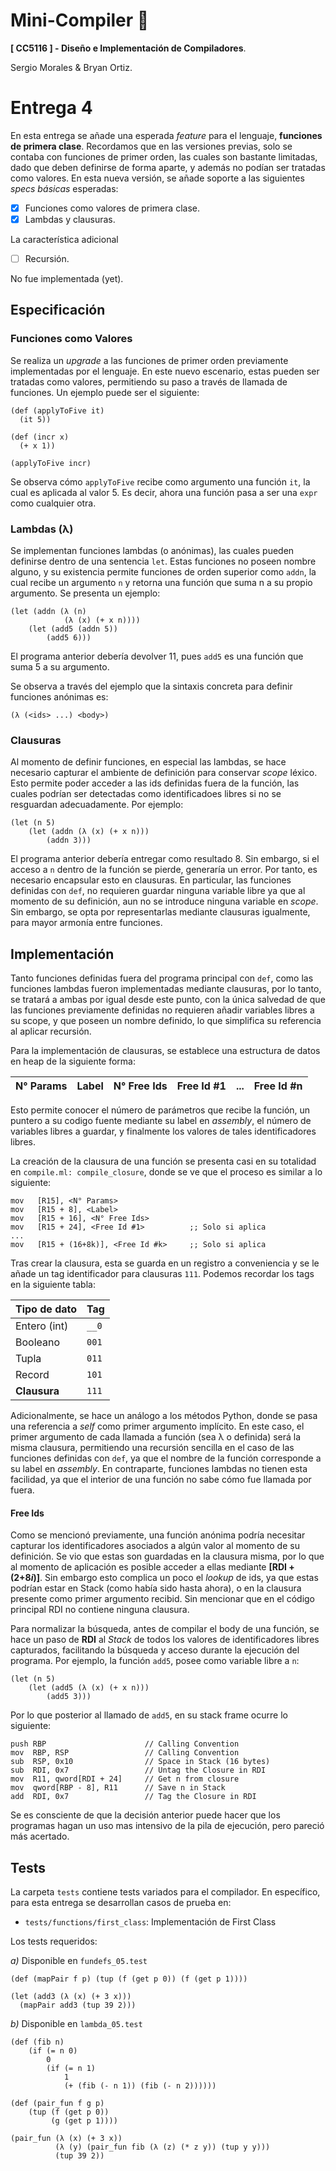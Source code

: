 # Mini-Compiler :camel:
__[ CC5116 ] - Diseño e Implementación de Compiladores__.

Sergio Morales & Bryan Ortiz.

# Entrega 4
En esta entrega se añade una esperada *feature* para el lenguaje, **funciones de primera clase**. Recordamos que en las versiones previas, solo se contaba con funciones de primer orden, las cuales son bastante limitadas, dado que deben definirse de forma aparte, y además no podían ser tratadas como valores. En esta nueva versión, se añade soporte a las siguientes *specs básicas* esperadas:
- [x] Funciones como valores de primera clase.
- [x] Lambdas y clausuras.

La característica adicional
- [ ] Recursión.

No fue implementada (yet).

## Especificación
### Funciones como Valores
Se realiza un *upgrade* a las funciones de primer orden previamente implementadas por el lenguaje. En este nuevo escenario, estas pueden ser tratadas como valores, permitiendo su paso a través de llamada de funciones. Un ejemplo puede ser el siguiente:
```
(def (applyToFive it)
  (it 5))

(def (incr x)
  (+ x 1))

(applyToFive incr)
```
Se observa cómo `applyToFive` recibe como argumento una función `it`, la cual es aplicada al valor 5. Es decir, ahora una función pasa a ser una `expr` como cualquier otra.

### Lambdas (λ)
Se implementan funciones lambdas (o anónimas), las cuales pueden definirse dentro de una sentencia `let`. Estas funciones no poseen nombre alguno, y su existencia permite funciones de orden superior como `addn`, la cual recibe un argumento `n` y retorna una función que suma n a su propio argumento. Se presenta un ejemplo:
```
(let (addn (λ (n) 
            (λ (x) (+ x n))))
    (let (add5 (addn 5))
        (add5 6)))
```
El programa anterior debería devolver 11, pues `add5` es una función que suma 5 a su argumento.

Se observa a través del ejemplo que la sintaxis concreta para definir funciones anónimas es:
```
(λ (<ids> ...) <body>)
```

### Clausuras
Al momento de definir funciones, en especial las lambdas, se hace necesario capturar el ambiente de definición para conservar *scope* léxico. Esto permite poder acceder a las ids definidas fuera de la función, las cuales podrían ser detectadas como identificadoes libres si no se resguardan adecuadamente. Por ejemplo:
```
(let (n 5)
    (let (addn (λ (x) (+ x n)))
        (addn 3)))
```
El programa anterior debería entregar como resultado 8. Sin embargo, si el acceso a `n` dentro de la función se pierde, generaría un error. Por tanto, es necesario encapsular esto en clausuras. En particular, las funciones definidas con `def`, no requieren guardar ninguna variable libre ya que al momento de su definición, aun no se introduce ninguna variable en *scope*. Sin embargo, se opta por representarlas mediante clausuras igualmente, para mayor armonía entre funciones.

## Implementación
Tanto funciones definidas fuera del programa principal con `def`, como las funciones lambdas fueron implementadas mediante clausuras, por lo tanto, se tratará a ambas por igual desde este punto, con la única salvedad de que las funciones previamente definidas no requieren añadir variables libres a su scope, y que poseen un nombre definido, lo que simplifica su referencia al aplicar recursión.

Para la implementación de clausuras, se establece una estructura de datos en heap de la siguiente forma:

N° Params | Label | N° Free Ids | Free Id #1 | ... | Free Id #n
-- | -- | -- | -- | -- | --

Esto permite conocer el número de parámetros que recibe la función, un puntero a su codigo fuente mediante su label en *assembly*, el número de variables libres a guardar, y finalmente los valores de tales identificadores libres.

La creación de la clausura de una función se presenta casi en su totalidad en `compile.ml: compile_closure`, donde se ve que el proceso es similar a lo siguiente:
```
mov   [R15], <N° Params>
mov   [R15 + 8], <Label>
mov   [R15 + 16], <N° Free Ids>
mov   [R15 + 24], <Free Id #1>          ;; Solo si aplica
...
mov   [R15 + (16+8k)], <Free Id #k>     ;; Solo si aplica
```
Tras crear la clausura, esta se guarda en un registro a conveniencia y se le añade un tag identificador para clausuras `111`. Podemos recordar los tags en la siguiente tabla:

| Tipo de dato | Tag |
| ------------ | --- |
| Entero (int) | `__0` |
| Booleano     | `001` |
| Tupla        | `011` |
| Record       | `101` |
| **Clausura** | `111` |

Adicionalmente, se hace un análogo a los métodos Python, donde se pasa una referencia a *self* como primer argumento implícito. En este caso, el primer argumento de cada llamada a función (sea λ o definida) será la misma clausura, permitiendo una recursión sencilla en el caso de las funciones definidas con `def`, ya que el nombre de la función corresponde a su label en *assembly*. En contraparte, funciones lambdas no tienen esta facilidad, ya que el interior de una función no sabe cómo fue llamada por fuera.

#### Free Ids
Como se mencionó previamente, una función anónima podría necesitar capturar los identificadores asociados a algún valor al momento de su definición. Se vio que estas son guardadas en la clausura misma, por lo que al momento de aplicación es posible acceder a ellas mediante **[RDI + (2+8*i*)]**. Sin embargo esto complica un poco el *lookup* de ids, ya que estas podrían estar en Stack (como había sido hasta ahora), o en la clausura presente como primer argumento recibid. Sin mencionar que en el código principal RDI no contiene ninguna clausura.

Para normalizar la búsqueda, antes de compilar el body de una función, se hace un paso de **RDI** al *Stack* de todos los valores de identificadores libres capturados, facilitando la búsqueda y acceso durante la ejecución del programa. Por ejemplo, la función `add5`, posee como variable libre a `n`:
```
(let (n 5)
    (let (add5 (λ (x) (+ x n)))
        (add5 3)))
```
Por lo que posterior al llamado de `add5`, en su stack frame ocurre lo siguiente:
```
push RBP                      // Calling Convention
mov  RBP, RSP                 // Calling Convention        
sub  RSP, 0x10                // Space in Stack (16 bytes)
sub  RDI, 0x7                 // Untag the Closure in RDI
mov  R11, qword[RDI + 24]     // Get n from closure
mov  qword[RBP - 8], R11      // Save n in Stack
add  RDI, 0x7                 // Tag the Closure in RDI
```
Se es consciente de que la decisión anterior puede hacer que los programas hagan un uso mas intensivo de la pila de ejecución, pero pareció más acertado.

## Tests
La carpeta `tests` contiene tests variados para el compilador. En específico, para esta entrega se desarrollan casos de prueba en:
- `tests/functions/first_class`: Implementación de First Class

Los tests requeridos:

*a)* Disponible en `fundefs_05.test`
```
(def (mapPair f p) (tup (f (get p 0)) (f (get p 1))))

(let (add3 (λ (x) (+ 3 x)))
  (mapPair add3 (tup 39 2)))
```
*b)* Disponible en `lambda_05.test`
```
(def (fib n) 
    (if (= n 0) 
        0
        (if (= n 1)
            1
            (+ (fib (- n 1)) (fib (- n 2))))))

(def (pair_fun f g p) 
    (tup (f (get p 0)) 
         (g (get p 1))))
    
(pair_fun (λ (x) (+ 3 x))
          (λ (y) (pair_fun fib (λ (z) (* z y)) (tup y y)))
          (tup 39 2))
```

